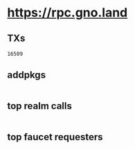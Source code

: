 # https://rpc.gno.land

## TXs
```
16509
```

## addpkgs
```
```

## top realm calls
```
```

## top faucet requesters
```
```

